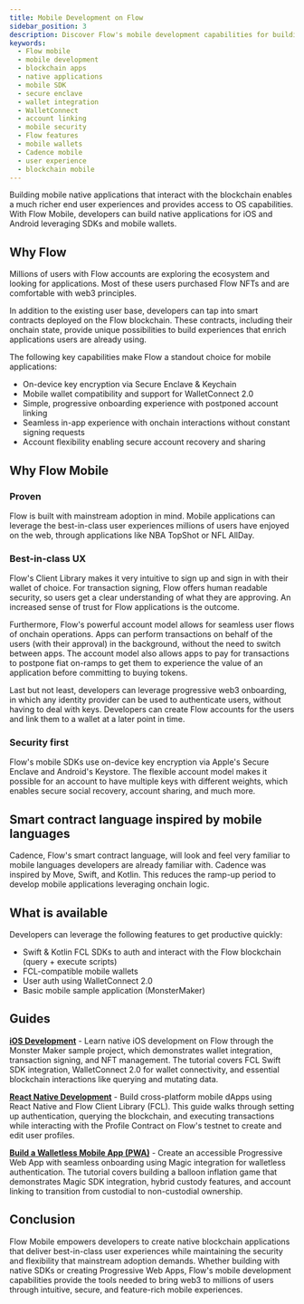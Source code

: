 ```yaml
---
title: Mobile Development on Flow
sidebar_position: 3
description: Discover Flow's mobile development capabilities for building native blockchain applications. Learn about Flow's unique features for mobile apps, including secure key management, wallet integration, and progressive onboarding.
keywords:
  - Flow mobile
  - mobile development
  - blockchain apps
  - native applications
  - mobile SDK
  - secure enclave
  - wallet integration
  - WalletConnect
  - account linking
  - mobile security
  - Flow features
  - mobile wallets
  - Cadence mobile
  - user experience
  - blockchain mobile
---
```


Building mobile native applications that interact with the blockchain enables a much richer end user experiences and provides access to OS capabilities. With Flow Mobile, developers can build native applications for iOS and Android leveraging SDKs and mobile wallets.

## Why Flow

Millions of users with Flow accounts are exploring the ecosystem and looking for applications. Most of these users purchased Flow NFTs and are comfortable with web3 principles.

In addition to the existing user base, developers can tap into smart contracts deployed on the Flow blockchain. These contracts, including their onchain state, provide unique possibilities to build experiences that enrich applications users are already using.

The following key capabilities make Flow a standout choice for mobile applications:

- On-device key encryption via Secure Enclave & Keychain
- Mobile wallet compatibility and support for WalletConnect 2.0
- Simple, progressive onboarding experience with postponed account linking
- Seamless in-app experience with onchain interactions without constant signing requests
- Account flexibility enabling secure account recovery and sharing

## Why Flow Mobile

### Proven

Flow is built with mainstream adoption in mind. Mobile applications can leverage the best-in-class user experiences millions of users have enjoyed on the web, through applications like NBA TopShot or NFL AllDay.

### Best-in-class UX

Flow's Client Library makes it very intuitive to sign up and sign in with their wallet of choice. For transaction signing, Flow offers human readable security, so users get a clear understanding of what they are approving. An increased sense of trust for Flow applications is the outcome.

Furthermore, Flow's powerful account model allows for seamless user flows of onchain operations. Apps can perform transactions on behalf of the users (with their approval) in the background, without the need to switch between apps. The account model also allows apps to pay for transactions to postpone fiat on-ramps to get them to experience the value of an application before committing to buying tokens.

Last but not least, developers can leverage progressive web3 onboarding, in which any identity provider can be used to authenticate users, without having to deal with keys. Developers can create Flow accounts for the users and link them to a wallet at a later point in time.

### Security first

Flow's mobile SDKs use on-device key encryption via Apple's Secure Enclave and Android's Keystore. The flexible account model makes it possible for an account to have multiple keys with different weights, which enables secure social recovery, account sharing, and much more.

## Smart contract language inspired by mobile languages

Cadence, Flow's smart contract language, will look and feel very familiar to mobile languages developers are already familiar with. Cadence was inspired by Move, Swift, and Kotlin. This reduces the ramp-up period to develop mobile applications leveraging onchain logic.

## What is available

Developers can leverage the following features to get productive quickly:

- Swift & Kotlin FCL SDKs to auth and interact with the Flow blockchain (query + execute scripts)
- FCL-compatible mobile wallets
- User auth using WalletConnect 2.0
- Basic mobile sample application (MonsterMaker)

## Guides

**[iOS Development]** - Learn native iOS development on Flow through the Monster Maker sample project, which demonstrates wallet integration, transaction signing, and NFT management. The tutorial covers FCL Swift SDK integration, WalletConnect 2.0 for wallet connectivity, and essential blockchain interactions like querying and mutating data.

**[React Native Development]** - Build cross-platform mobile dApps using React Native and Flow Client Library (FCL). This guide walks through setting up authentication, querying the blockchain, and executing transactions while interacting with the Profile Contract on Flow's testnet to create and edit user profiles.

**[Build a Walletless Mobile App (PWA)]** - Create an accessible Progressive Web App with seamless onboarding using Magic integration for walletless authentication. The tutorial covers building a balloon inflation game that demonstrates Magic SDK integration, hybrid custody features, and account linking to transition from custodial to non-custodial ownership.

## Conclusion

Flow Mobile empowers developers to create native blockchain applications that deliver best-in-class user experiences while maintaining the security and flexibility that mainstream adoption demands. Whether building with native SDKs or creating Progressive Web Apps, Flow's mobile development capabilities provide the tools needed to bring web3 to millions of users through intuitive, secure, and feature-rich mobile experiences.

<!-- Reference-style links, will not render on page. -->

[iOS Development]: ./ios-quickstart.md
[React Native Development]: ./react-native-quickstart.md
[Build a Walletless Mobile App (PWA)]: ./walletless-pwa.md